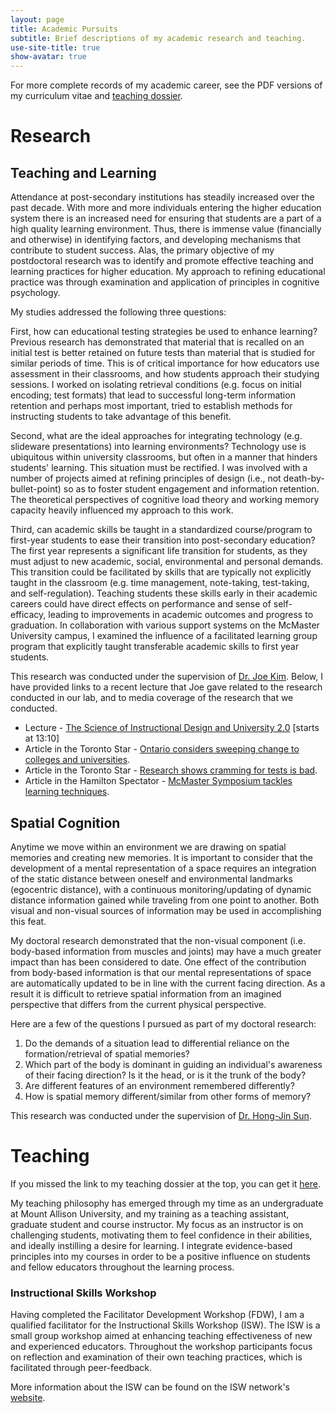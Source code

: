 ```yaml
---
layout: page
title: Academic Pursuits
subtitle: Brief descriptions of my academic research and teaching.
use-site-title: true
show-avatar: true
---
```


For more complete records of my academic career, see the PDF versions of my curriculum vitae and [teaching dossier]({{site.url}}/assets/Teeter_TeachingDossier_July2015.pdf).


# Research 

## Teaching and Learning

Attendance at post-secondary institutions has steadily increased over the past decade. With more and more individuals entering the higher 
education system there is an increased need for ensuring that students are a part of a high quality learning environment. Thus, there is 
immense value (financially and otherwise) in identifying factors, and developing mechanisms that contribute to student success. Alas, the 
primary objective of my postdoctoral research was to identify and promote effective teaching and learning practices for higher education. My 
approach to refining educational practice was through examination and application of principles in cognitive psychology.

My studies addressed the following three questions:

First, how can educational testing strategies be used to enhance learning? Previous research has demonstrated that material that is recalled 
on an initial test is better retained on future tests than material that is studied for similar periods of time. This is of critical importance 
for how educators use assessment in their classrooms, and how students approach their studying sessions. I worked on isolating retrieval 
conditions (e.g. focus on initial encoding; test formats) that lead to successful long-term information retention and perhaps most important, 
tried to establish methods for instructing students to take advantage of this benefit.

Second, what are the ideal approaches for integrating technology (e.g. slideware presentations) into learning environments? Technology use 
is ubiquitous within university classrooms, but often in a manner that hinders students' learning. This situation must be rectified. I was 
involved with a number of projects aimed at refining principles of design (i.e., not death-by-bullet-point) so as to foster student engagement 
and information retention. The theoretical perspectives of cognitive load theory and working memory capacity heavily influenced my approach to
this work.

Third, can academic skills be taught in a standardized course/program to first-year students to ease their transition into post-secondary education? 
The first year represents a significant life transition for students, as they must adjust to new academic, social, environmental and personal 
demands. This transition could be facilitated by skills that are typically not explicitly taught in the classroom (e.g. time management, 
note-taking, test-taking, and self-regulation). Teaching students these skills early in their academic careers could have direct effects on 
performance and sense of self-efficacy, leading to improvements in academic outcomes and progress to graduation. In collaboration with 
various support systems on the McMaster University campus, I examined the influence of a facilitated learning group program that explicitly 
taught transferable academic skills to first year students.

This research was conducted under the supervision of [Dr. Joe Kim](http://www.josephkim.ca/). Below, I have provided links to a recent lecture that Joe gave related 
to the research conducted in our lab, and to media coverage of the research that we conducted.

- Lecture - [The Science of Instructional Design and University 2.0](http://www.youtube.com/watch?v=7znKw2Ir7iM) [starts at 13:10]
- Article in the Toronto Star - [Ontario considers sweeping change to colleges and universities](http://www.thestar.com/news/gta/education/article/1250342--ontario-considers-sweeping-change-to-colleges-and-universities).
- Article in the Toronto Star - [Research shows cramming for tests is bad](http://www.thestar.com/yourtoronto/education/2013/11/15/school_exams_mom_and_dad_were_right_research_proves_cramming_for_tests_is_bad.html).
- Article in the Hamilton Spectator - [McMaster Symposium tackles learning techniques](http://www.thespec.com/news-story/4220473-mac-symposium-tackles-learning-techniques/).


## Spatial Cognition

Anytime we move within an environment we are drawing on spatial memories and creating new memories. It is important to consider that the 
development of a mental representation of a space requires an integration of the static distance between oneself and environmental landmarks 
(egocentric distance), with a continuous monitoring/updating of dynamic distance information gained while traveling from one point to another. 
Both visual and non-visual sources of information may be used in accomplishing this feat.

My doctoral research demonstrated that the non-visual component (i.e. body-based information from muscles and joints) may have a much greater 
impact than has been considered to date. One effect of the contribution from body-based information is that our mental representations of 
space are automatically updated to be in line with the current facing direction. As a result it is difficult to retrieve spatial information 
from an imagined perspective that differs from the current physical perspective.

Here are a few of the questions I pursued as part of my doctoral research:

1. Do the demands of a situation lead to differential reliance on the formation/retrieval of spatial memories?
2. Which part of the body is dominant in guiding an individual's awareness of their facing direction? Is it the head, or is it the trunk of the body?
3. Are different features of an environment remembered differently?
4. How is spatial memory different/similar from other forms of memory?

This research was conducted under the supervision of [Dr. Hong-Jin Sun](http://vr.mcmaster.ca/lab/).


# Teaching

If you missed the link to my teaching dossier at the top, you can get it [here]({{site.url}}/assets/Teeter_TeachingDossier_July2015.pdf).

My teaching philosophy has emerged through my time as an undergraduate at Mount Allison University, and my training as a teaching assistant, 
graduate student and course instructor. My focus as an instructor is on challenging students, motivating them to feel confidence in their 
abilities, and ideally instilling a desire for learning. I integrate evidence-based principles into my courses in order to be a 
positive influence on students and fellow educators throughout the learning process.

### Instructional Skills Workshop

Having completed the Facilitator Development Workshop (FDW), I am a qualified facilitator for the Instructional Skills Workshop (ISW). The 
ISW is a small group workshop aimed at enhancing teaching effectiveness of new and experienced educators. Throughout the workshop participants 
focus on reflection and examination of their own teaching practices, which is facilitated through peer-feedback.

More information about the ISW can be found on the ISW network's [website](https://iswnetwork.ca/about/isw-program-in-detail/).
